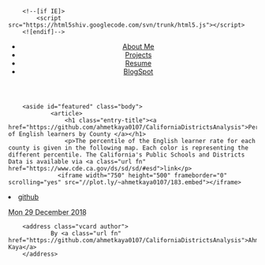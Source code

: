 <html lang="en" class=""><head>
        <meta charset="utf-8">
        <title>Ahmet Kaya Blog</title>
        <link rel="stylesheet" href="https://blog.getpelican.com/theme/css/main.css" type="text/css">
        <link href="https://github.com/ahmetkaya0107" type="application/atom+xml" rel="alternate">

        <!--[if IE]>
            <script src="https://html5shiv.googlecode.com/svn/trunk/html5.js"></script>
        <![endif]-->
</head>

<body id="index" class="home" data-gr-c-s-loaded="true">
      <header id="banner" class="body">
                <nav><ul>
                    <li><a href="/Aboutme.html">About Me</a></li>
                    <li><a href="/projects.html">Projects</a></li>
                    <li><a href="/resume.html">Resume</a></li>
                    <li><a href="/blogspot.html">BlogSpot</a></li>
                <!--    <li class="active"><a href="https://sites.google.com/view/ahmet-kaya-Plot2/home">Plot2</a></li> 
                    <li><a href="https://github.com/ahmetkaya0107/CaliforniaDistrictsAnalysis">github</a></li>  -->
                </ul></nav>
        </header><!-- /#banner -->        
        
        <aside id="featured" class="body">
                <article>
                    <h1 class="entry-title"><a href="https://github.com/ahmetkaya0107/CaliforniaDistrictsAnalysis">Percentage of English learners by County </a></h1> 
                    <p>The percentile of the English learner rate for each county is given in the following map. Each color is representing the different percentile. The California's Public Schools and Districts Data is available via <a class="url fn" href="https://www.cde.ca.gov/ds/sd/sd/#esd">link</p>
                  <iframe width="750" height="500" frameborder="0" scrolling="yes" src="//plot.ly/~ahmetkaya0107/183.embed"></iframe>
</a></p><li><a href="https://github.com/ahmetkaya0107/CaliforniaDistrictsAnalysis">github</a></li>

<footer class="post-info">
        <abbr class="published" title="2016-12-12T00:00:00+01:00">
                Mon 29 December 2018
        </abbr>

        <address class="vcard author">
                By <a class="url fn" href="https://github.com/ahmetkaya0107/CaliforniaDistrictsAnalysis">Ahmet Kaya</a>
        </address>
<p> <a href=""></a></p>

</footer><!-- /.post-info -->
<p></p></article></aside>
